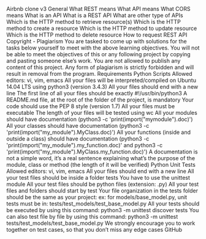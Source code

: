 Airbnb clone v3
General What REST means What API means What CORS means What is an API What is a REST API What are other type of APIs Which is the HTTP method to retrieve resource(s) Which is the HTTP method to create a resource Which is the HTTP method to update resource Which is the HTTP method to delete resource How to request REST API Copyright - Plagiarism You are tasked to come up with solutions for the tasks below yourself to meet with the above learning objectives. You will not be able to meet the objectives of this or any following project by copying and pasting someone else’s work. You are not allowed to publish any content of this project. Any form of plagiarism is strictly forbidden and will result in removal from the program. Requirements Python Scripts Allowed editors: vi, vim, emacs All your files will be interpreted/compiled on Ubuntu 14.04 LTS using python3 (version 3.4.3) All your files should end with a new line The first line of all your files should be exactly #!/usr/bin/python3 A README.md file, at the root of the folder of the project, is mandatory Your code should use the PEP 8 style (version 1.7) All your files must be executable The length of your files will be tested using wc All your modules should have documentation (python3 -c 'print(import("mymodule").doc)') All your classes should have documentation (python3 -c 'print(import("my_module").MyClass.doc)') All your functions (inside and outside a class) should have documentation (python3 -c 'print(import("my_module").my_function.doc)' and python3 -c 'print(import("my_module").MyClass.my_function.doc)') A documentation is not a simple word, it’s a real sentence explaining what’s the purpose of the module, class or method (the length of it will be verified) Python Unit Tests Allowed editors: vi, vim, emacs All your files should end with a new line All your test files should be inside a folder tests You have to use the unittest module All your test files should be python files (extension: .py) All your test files and folders should start by test Your file organization in the tests folder should be the same as your project: ex: for models/base_model.py, unit tests must be in: tests/test_models/test_base_model.py All your tests should be executed by using this command: python3 -m unittest discover tests You can also test file by file by using this command: python3 -m unittest tests/test_models/test_base_model.py We strongly encourage you to work together on test cases, so that you don’t miss any edge cases GitHub 
